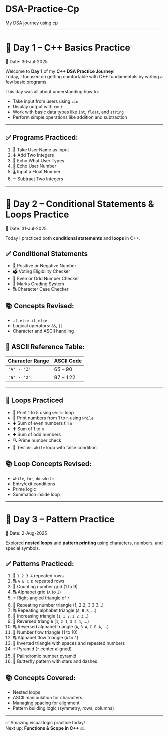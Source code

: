 # DSA-Practice-Cp
My DSA journey using cp

---

# 🚀 Day 1 – C++ Basics Practice  
📅 Date: 30-Jul-2025

Welcome to **Day 1** of my **C++ DSA Practice Journey**!  
Today, I focused on getting comfortable with C++ fundamentals by writing a few basic programs.

This day was all about understanding how to:
- Take input from users using `cin`
- Display output with `cout`
- Work with basic data types like `int`, `float`, and `string`
- Perform simple operations like addition and subtraction

---

## ✅ Programs Practiced:

1. 🧑 Take User Name as Input  
2. ➕ Add Two Integers  
3. 💬 Echo What User Types  
4. 🔢 Echo User Number  
5. 🌡️ Input a Float Number  
6. ➖ Subtract Two Integers  

---

# 🚀 Day 2 – Conditional Statements & Loops Practice  
📅 Date: 31-Jul-2025

Today I practiced both **conditional statements** and **loops** in C++.

## ✅ Conditional Statements
- 🔢 Positive or Negative Number  
- 🗳️ Voting Eligibility Checker  
- 🔁 Even or Odd Number Checker  
- 📝 Marks Grading System  
- 🔠 Character Case Checker  

## 📚 Concepts Revised:
- `if`, `else if`, `else`
- Logical operators: `&&`, `||`
- Character and ASCII handling

## 🔡 ASCII Reference Table:

| Character Range | ASCII Code |
|-----------------|------------|
| `'A' - 'Z'`     | 65 – 90    |
| `'a' - 'z'`     | 97 – 122   |

---

## 🔁 Loops Practiced

- 🔁 Print 1 to 5 using `while` loop  
- 🔢 Print numbers from 1 to `n` using `while`  
- ➕ Sum of even numbers till `n`  
- ➕ Sum of 1 to `n`  
- ➕ Sum of odd numbers  
- 🔍 Prime number check  
- 👋 Test `do-while` loop with false condition

## 📚 Loop Concepts Revised:
- `while`, `for`, `do-while`
- Entry/exit conditions
- Prime logic
- Summation inside loop

---

# 🚀 Day 3 – Pattern Practice  
📅 Date: 2-Aug-2025

Explored **nested loops** and **pattern printing** using characters, numbers, and special symbols.

## ✅ Patterns Practiced:

1. 🔢 `1 2 3 4` repeated rows  
2. 🔠 `A B C D` repeated rows  
3. 🔢 Counting number grid (1 to 9)  
4. 🔠 Alphabet grid (`A` to `I`)  
5. ⭐ Right-angled triangle of `*`  
6. 🔢 Repeating number triangle (1, 2 2, 3 3 3...)  
7. 🔠 Repeating alphabet triangle (`A`, `B B`, ...)  
8. 🔢 Increasing triangle (`1`, `1 2`, `1 2 3`...)  
9. 🔢 Reversed triangle (`1`, `2 1`, `3 2 1`, ...)  
10. 🔠 Reversed alphabet triangle (`A`, `B A`, `C B A`, ...)  
11. 🔢 Number flow triangle (1 to 10)  
12. 🔠 Alphabet flow triangle (`A` to `J`)  
13. 🔢 Inverted triangle with spaces and repeated numbers  
14. ⭐ Pyramid (`*` center aligned)  
15. 🔢 Palindromic number pyramid  
16. 🦋 Butterfly pattern with stars and dashes

## 📚 Concepts Covered:
- Nested loops
- ASCII manipulation for characters
- Managing spacing for alignment
- Pattern building logic (symmetry, rows, columns)

---

✅ Amazing visual logic practice today!  
Next up: **Functions & Scope in C++** 🔜
